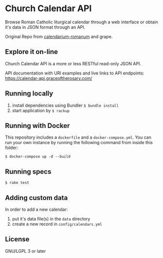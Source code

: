 # Church Calendar API

Browse Roman Catholic liturgical calendar through a web interface
or obtain it's data in JSON format through an API.

Original Repo from
[calendarium-romanum][caro] and
grape.

## Explore it on-line

Church Calendar API is a more or less RESTful read-only JSON API.

API documentation with URI examples and live links to API endpoints:
https://calendar-api.graceoftherosary.com/

## Running locally

1. install dependencies using Bundler
   `$ bundle install`
2. start application by `$ rackup`

## Running with Docker

This repository includes a `dockerfile` and a `docker-compose.yml`. You can run your own instance by running the following command from inside this folder:

`$ docker-compose up -d --build`

## Running specs

`$ rake test`

## Adding custom data

In order to add a new calendar:

1. put it's data file(s) in the `data` directory
2. create a new record in `config/calendars.yml`


## License

GNU/LGPL 3 or later

[calapi]: http://calapi.inadiutorium.cz
[caro]: http://github.com/igneus/calendarium-romanum
[caro_data]: https://github.com/igneus/calendarium-romanum/tree/master/data
[caro_remote]: https://github.com/igneus/calendarium-romanum-remote
